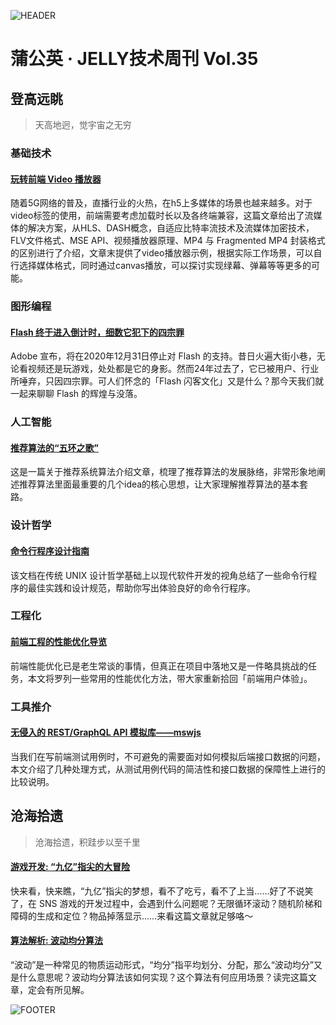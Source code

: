 ![HEADER](http://img14.360buyimg.com/ling/jfs/t1/145398/24/19665/207107/5fe15becEa01b9518/dda38b83836108ca.jpg)

# 蒲公英 · JELLY技术周刊 Vol.35

## 登高远眺

> 天高地迥，觉宇宙之无穷

### 基础技术

#### [玩转前端 Video 播放器](http://3.cn/100G-73V7)

随着5G网络的普及，直播行业的火热，在h5上多媒体的场景也越来越多。对于video标签的使用，前端需要考虑加载时长以及各终端兼容，这篇文章给出了流媒体的解决方案，从HLS、DASH概念，自适应比特率流技术及流媒体加密技术，FLV文件格式、MSE API、视频播放器原理、MP4 与 Fragmented MP4 封装格式的区别进行了介绍，文章末提供了video播放器示例，根据实际工作场景，可以自行选择媒体格式，同时通过canvas播放，可以探讨实现绿幕、弹幕等等更多的可能。

### 图形编程

#### [Flash 终于进入倒计时，细数它犯下的四宗罪](http://3.cn/-100G73V8)

Adobe 宣布，将在2020年12月31日停止对 Flash 的支持。昔日火遍大街小巷，无论看视频还是玩游戏，处处都是它的身影。然而24年过去了，它已被用户、行业所唾弃，只因四宗罪。可人们怀念的「Flash 闪客文化」又是什么？那今天我们就一起来聊聊 Flash 的辉煌与没落。

### 人工智能

#### [推荐算法的“五环之歌”](http://3.cn/100G753-r)

这是一篇关于推荐系统算法介绍文章，梳理了推荐算法的发展脉络，非常形象地阐述推荐算法里面最重要的几个idea的核心思想，让大家理解推荐算法的基本套路。

### 设计哲学

#### [命令行程序设计指南](http://3.cn/179g2c-p)

该文档在传统 UNIX 设计哲学基础上以现代软件开发的视角总结了一些命令行程序的最佳实践和设计规范，帮助你写出体验良好的命令行程序。

### 工程化

#### [前端工程的性能优化导览](http://3.cn/1-00G74CP)

前端性能优化已是老生常谈的事情，但真正在项目中落地又是一件略具挑战的任务，本文将罗列一些常用的性能优化方法，带大家重新拾回「前端用户体验」。

### 工具推介

#### [无侵入的 REST/GraphQL API 模拟库——mswjs](http://3.cn/100G74-CO)

当我们在写前端测试用例时，不可避免的需要面对如何模拟后端接口数据的问题，本文介绍了几种处理方式，从测试用例代码的简洁性和接口数据的保障性上进行的比较说明。

## 沧海拾遗

> 沧海拾遗，积跬步以至千里

#### [游戏开发: “九亿”指尖的大冒险](http://3.cn/10-0G7tL8)

快来看，快来瞧，“九亿”指尖的梦想，看不了吃亏，看不了上当……好了不说笑了，在 SNS 游戏的开发过程中，会遇到什么问题呢？无限循环滚动？随机阶梯和障碍的生成和定位？物品掉落显示……来看这篇文章就足够咯～

#### [算法解析: 波动均分算法](http://3.cn/10-0G7tL9)

“波动”是一种常见的物质运动形式，“均分”指平均划分、分配，那么“波动均分”又是什么意思呢？波动均分算法该如何实现？这个算法有何应用场景？读完这篇文章，定会有所见解。

![FOOTER](https://img20.360buyimg.com/ling/jfs/t1/93326/34/18555/167361/5e946665E13c912ae/9a8405dd8be2dad4.jpg)